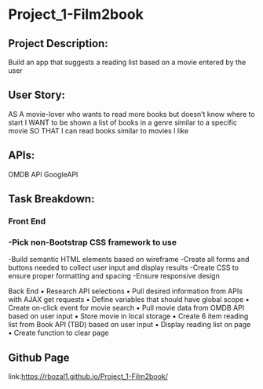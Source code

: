 # Project_1-Film2book
## Project Description:
Build an app that suggests a reading list based on a movie entered by the user

## User Story:
AS A movie-lover who wants to read more books but doesn’t know where to start
I WANT to be shown a list of books in a genre similar to a specific movie
SO THAT I can read books similar to movies I like 

## APIs: 
OMDB API 
GoogleAPI

## Task Breakdown:
### Front End
 ### -Pick non-Bootstrap CSS framework to use
 -Build semantic HTML elements based on wireframe
 -Create all forms and buttons needed to collect user input and display results
 -Create CSS to ensure proper formatting and spacing
 -Ensure responsive design

Back End
▪	Research API selections
▪	Pull desired information from APIs with AJAX get requests
▪	Define variables that should have global scope 
▪	Create on-click event for movie search
▪	Pull movie data from OMDB API based on user input
▪	Store movie in local storage
▪	Create 6 item reading list from Book API (TBD) based on user input
▪	Display reading list on page
▪	Create function to clear page 

## Github Page
link:https://rbozal1.github.io/Project_1-Film2book/
